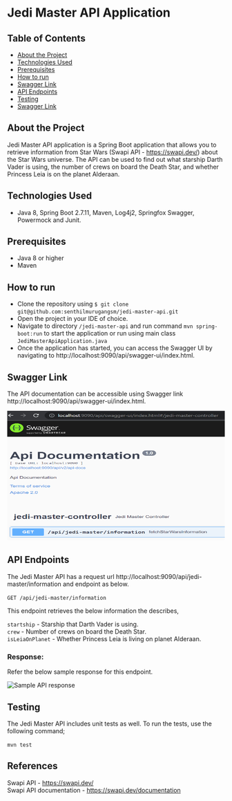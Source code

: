 
# Jedi Master API Application

## Table of Contents
- [About the Project](#about-the-project)
- [Technologies Used](#technologies-used)
- [Prerequisites](#prerequisites)
- [How to run](#how-to-run)
- [Swagger Link](#swagger-link)
- [API Endpoints](#api-endpoints)
- [Testing](#testing)
- [Swagger Link](#swagger-link)

## About the Project
Jedi Master API application is a Spring Boot application that allows you to retrieve information from Star Wars 
(Swapi API - https://swapi.dev/) about the Star Wars universe. 
The API can be used to find out what starship Darth Vader is using, the number of crews on board the Death Star, and 
whether Princess Leia is on the planet Alderaan.

## Technologies Used
* Java 8, Spring Boot 2.7.11, Maven, Log4j2, Springfox Swagger, Powermock and Junit.

## Prerequisites
* Java 8 or higher
* Maven

## How to run
* Clone the repository using ```$ git clone git@github.com:senthilmurugangsm/jedi-master-api.git```
* Open the project in your IDE of choice.
* Navigate to directory ```/jedi-master-api``` and run command ```mvn spring-boot:run``` to start the application 
or run using main class ```JediMasterApiApplication.java```<br/>
* Once the application has started, you can access the Swagger UI by navigating to http://localhost:9090/api/swagger-ui/index.html.

## Swagger Link
The API documentation can be accessible using Swagger link http://localhost:9090/api/swagger-ui/index.html. <br/>

<img src="./doc-resources/swagger-api-doc.png" alt="Swagger API doc" height="300" width="600">

## API Endpoints
The Jedi Master API has a request url http://localhost:9090/api/jedi-master/information and endpoint as below. <br/>

```GET /api/jedi-master/information```
<br/>

This endpoint retrieves the below information the describes, <br/>

```startship``` - Starship that Darth Vader is using. <br/>
```crew``` - Number of crews on board the Death Star. <br/>
```isLeiaOnPlanet``` - Whether Princess Leia is living on planet Alderaan.

### Response:
Refer the below sample response for this endpoint. <br/>

<img src="./doc-resources/swagger-response.png" alt="Sample API response" height="300" width="600">


## Testing
The Jedi Master API includes unit tests as well. To run the tests, 
use the following command; <br/>

```mvn test```

## References
Swapi API - https://swapi.dev/ <br/>
Swapi API documentation - https://swapi.dev/documentation
